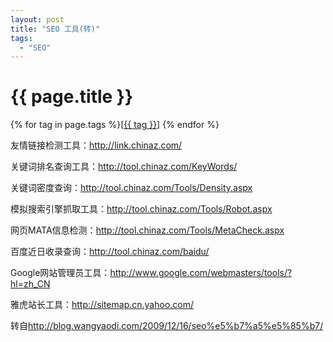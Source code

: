 ```yaml
---
layout: post
title: "SEO 工具(转)"
tags:
  - "SEO"
---
```


# {{ page.title }}

<div class="tags">
{% for tag in page.tags %}[<a class="tag" href="/tags.html#{{ tag }}">{{ tag }}</a>] {% endfor %}
</div>


友情链接检测工具：<http://link.chinaz.com/>

关键词排名查询工具：<http://tool.chinaz.com/KeyWords/>

关键词密度查询：<http://tool.chinaz.com/Tools/Density.aspx>

模拟搜索引擎抓取工具：<http://tool.chinaz.com/Tools/Robot.aspx>

网页MATA信息检测：<http://tool.chinaz.com/Tools/MetaCheck.aspx>

百度近日收录查询：<http://tool.chinaz.com/baidu/>

Google网站管理员工具：<http://www.google.com/webmasters/tools/?hl=zh_CN>

雅虎站长工具：<http://sitemap.cn.yahoo.com/>

转自<http://blog.wangyaodi.com/2009/12/16/seo%e5%b7%a5%e5%85%b7/>
